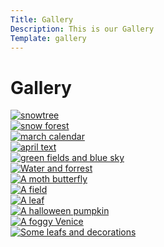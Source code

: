 ```yaml
---
Title: Gallery
Description: This is our Gallery
Template: gallery
---
```


Gallery
==========================

<div class="gallery-box">
<a href="%base_url%/image/januari.jpg" target="_blank">
    <picture>
        <source media="(min-width: 800px)" srcset="%base_url%/image/januari.jpg">
        <img src="%base_url%/image/januari.jpg&w=400" alt="snowtree" class="image-style">
    </picture>
</a>
</div>


<div class="gallery-box">
<a href="%base_url%/image/februari.jpg" target="_blank">
    <picture>
        <source media="(min-width: 800px)" srcset="%base_url%/image/februari.jpg">
        <img src="%base_url%/image/februari.jpg&w=400" alt="snow forest"  class="image-style">
    </picture>
</a>
</div>


<div class="gallery-box">
<a href="%base_url%/image/mars.jpg" target="_blank">
    <picture>
        <source media="(min-width: 800px)" srcset="%base_url%/image/mars.jpg">
        <img src="%base_url%/image/mars.jpg&w=400" alt="march calendar"  class="image-style">
    </picture>
</a>
</div>

<div class="gallery-box">
<a href="%base_url%/image/april.jpg" target="_blank">
    <picture>
        <source media="(min-width: 800px)" srcset="%base_url%/image/april.jpg">
        <img src="%base_url%/image/april.jpg&w=400" alt="april text"  class="image-style">
    </picture>
</a>
</div>

<div class="gallery-box">
<a href="%base_url%/image/maj.jpg" target="_blank">
    <picture>
        <source media="(min-width: 800px)" srcset="%base_url%/image/maj.jpg">
        <img src="%base_url%/image/maj.jpg&w=400" alt="green fields and blue sky"  class="image-style">
    </picture>
</a>
</div>

<div class="gallery-box">
<a href="%base_url%/image/juni.jpg" target="_blank">
    <picture>
        <source media="(min-width: 800px)" srcset="%base_url%/image/juni.jpg">
        <img src="%base_url%/image/juni.jpg&w=400" alt="Water and forrest"  class="image-style">
    </picture>
</a>
</div>

<div class="gallery-box">
<a href="%base_url%/image/juli.jpg" target="_blank">
    <picture>
        <source media="(min-width: 800px)" srcset="%base_url%/image/juli.jpg">
        <img src="%base_url%/image/juli.jpg&h=400" alt="A moth butterfly"  class="image-style">
    </picture>
</a>
</div>

<div class="gallery-box">
<a href="%base_url%/image/augusti.jpg" target="_blank">
    <picture>
        <source media="(min-width: 800px)" srcset="%base_url%/image/augusti.jpg">
        <img src="%base_url%/image/augusti.jpg&w=400" alt="A field"  class="image-style">
    </picture>
</a>
</div>

<div class="gallery-box">
<a href="%base_url%/image/september.jpg" target="_blank">
    <picture>
        <source media="(min-width: 800px)" srcset="%base_url%/image/september.jpg">
        <img src="%base_url%/image/september.jpg&w=400" alt="A leaf"  class="image-style">
    </picture>
</a>
</div>

<div class="gallery-box">
<a href="%base_url%/image/oktober.jpg" target="_blank">
    <picture>
        <source media="(min-width: 800px)" srcset="%base_url%/image/oktober.jpg">
        <img src="%base_url%/image/oktober.jpg&w=400" alt="A halloween pumpkin"  class="image-style">
    </picture>
</a>
</div>

<div class="gallery-box">
<a href="%base_url%/image/november.jpg" target="_blank">
    <picture>
        <source media="(min-width: 800px)" srcset="%base_url%/image/november.jpg">
        <img src="%base_url%/image/november.jpg&w=400" alt="A foggy Venice"  class="image-style">
    </picture>
</a>
</div>

<div class="gallery-box">
<a href="%base_url%/image/december.jpg" target="_blank">
    <picture>
        <source media="(min-width: 800px)" srcset="%base_url%/image/december.jpg">
        <img src="%base_url%/image/december.jpg&w=400" alt="Some leafs and decorations"  class="image-style">
    </picture>
</a>
</div>